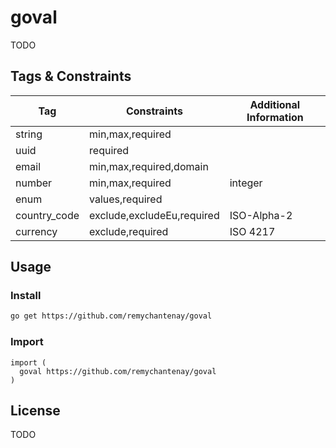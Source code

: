 # goval
TODO

## Tags & Constraints
| Tag | Constraints | Additional Information |
| ------ | ------ | ------ |
| string | min,max,required | |
| uuid | required | |
| email | min,max,required,domain | |
| number | min,max,required | integer |
| enum | values,required | |
| country_code | exclude,excludeEu,required | ISO-Alpha-2 |
| currency | exclude,required | ISO 4217 |

## Usage
### Install
```bash
go get https://github.com/remychantenay/goval
```
### Import
```golang
import (
  goval https://github.com/remychantenay/goval
)
```

## License
TODO
